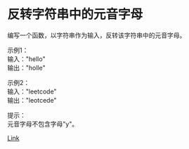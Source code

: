 <h1>反转字符串中的元音字母</h1>

编写一个函数，以字符串作为输入，反转该字符串中的元音字母。</br>

示例1：</br>
输入："hello"</br>
输出："holle"</br>

示例2：</br>
输入："leetcode"</br>
输出："leotcede"</br>

提示：</br>
元音字母不包含字母"y"。</br>

[Link](https://leetcode-cn.com/problems/reverse-vowels-of-a-string/)